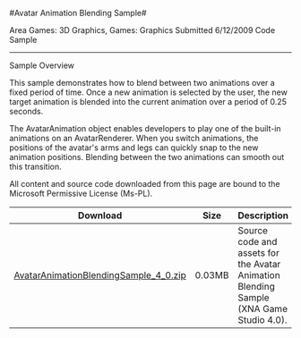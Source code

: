 #Avatar Animation Blending Sample#

Area
Games: 3D Graphics, Games: Graphics
Submitted
6/12/2009
Code Sample

---

Sample Overview

This sample demonstrates how to blend between two animations over a fixed period of time. Once a new animation is selected by the user, the new target animation is blended into the current animation over a period of 0.25 seconds.

The AvatarAnimation object enables developers to play one of the built-in animations on an AvatarRenderer. When you switch animations, the positions of the avatar's arms and legs can quickly snap to the new animation positions. Blending between the two animations can smooth out this transition.


All content and source code downloaded from this page are bound to the Microsoft Permissive License (Ms-PL).



Download | Size | Description
---|---|---|
[AvatarAnimationBlendingSample_4_0.zip](https://github.com/DDReaper/XNAGameStudio/blob/master/Samples/AvatarAnimationBlendingSample_4_0.zip?raw=true) | 0.03MB | Source code and assets for the Avatar Animation Blending Sample (XNA Game Studio 4.0). 
